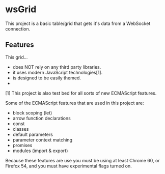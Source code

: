 # wsGrid

This project is a basic table/grid that gets it's data from a WebSocket connection.

## Features

This grid...

* does NOT rely on any third party libraries.
* it uses modern JavaScript technologies[1].
* is designed to be easily themed.
*

[1] This project is also test bed for all sorts of new ECMAScript features.

Some of the ECMAScript features that are used in this project are:

* block scoping (let)
* arrow function declarations
* const
* classes
* default parameters
* parameter context matching
* promises
* modules (import & export)

Because these features are use you must be using at least Chrome 60, or Firefox 54, and you must have experimental flags turned on.
